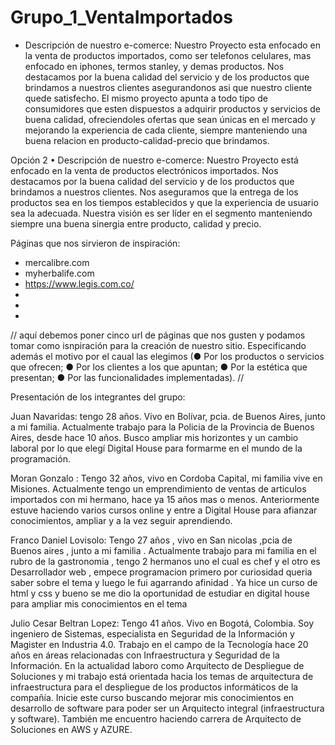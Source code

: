 # Grupo_1_VentaImportados
* Descripción de nuestro e-comerce:
Nuestro Proyecto esta enfocado en la venta de productos importados, como ser telefonos celulares, mas enfocado en iphones, termos stanley, y demas productos. Nos destacamos por la buena calidad del servicio y de los productos que brindamos a nuestros clientes asegurandonos asi que nuestro cliente quede satisfecho. 
El mismo proyecto apunta a todo tipo de consumidores que esten dispuestos a adquirir productos y servicios de buena calidad, ofreciendoles ofertas que sean únicas en el
mercado y mejorando la experiencia de cada cliente, siempre manteniendo una buena relacion en producto-calidad-precio que brindamos.

Opción 2
•	Descripción de nuestro e-comerce: Nuestro Proyecto está enfocado en la venta de productos electrónicos importados. Nos destacamos por la buena calidad del servicio y de los productos que brindamos a nuestros clientes. Nos aseguramos que la entrega de los productos sea en los tiempos establecidos y que la experiencia de usuario sea la adecuada. Nuestra visión es ser líder en el segmento manteniendo siempre una buena sinergia entre producto, calidad y precio. 


Páginas que nos sirvieron de inspiración: 
- mercalibre.com
- myherbalife.com
- https://www.legis.com.co/
-
-
-

// aquí debemos poner cinco url de páginas que nos gusten y podamos tomar como isnpiración para la creación de nuestro sitio. Especificando además el motivo por el caual las elegimos (● Por los productos o servicios que ofrecen; ● Por los clientes a los que apuntan; ● Por la estética que presentan; ● Por las funcionalidades implementadas). //

Presentación de los integrantes del grupo:

Juan Navaridas: tengo 28 años. Vivo en Bolívar, pcia. de Buenos Aires, junto a mi familia. Actualmente trabajo para la Policia de la Provincia de Buenos Aires, desde hace 10 años. Busco ampliar mis horizontes y un cambio laboral por lo que elegí Digital House para formarme en el mundo de la programación.  

Moran Gonzalo : Tengo 32 años, vivo en Cordoba Capital, mi familia vive en Misiones. Actualmente tengo un emprendimiento de ventas de articulos importados con mi hermano, hace ya 15 años mas o menos. Anteriormente estuve haciendo varios cursos online y entre a Digital House para afianzar conocimientos, ampliar y a la vez seguir aprendiendo.

Franco Daniel Lovisolo: Tengo 27 años , vivo en San nicolas ,pcia de Buenos aires , junto a mi familia . Actualmente trabajo para mi familia en el rubro de la gastronomia , tengo 2 hermanos uno el cual es chef y el otro es Desarrollador web , empece programacion primero por curiosidad queria saber sobre el tema y luego le fui agarrando afinidad .
Ya hice un curso de html y css y bueno se me dio la oportunidad de estudiar en digital house para ampliar mis conocimientos en el tema

Julio Cesar Beltran Lopez: Tengo 41 años. Vivo en Bogotá, Colombia. Soy ingeniero de Sistemas, especialista en Seguridad de la Información y Magister en Industria 4.0. Trabajo en el campo de la Tecnología hace 20 años en áreas relacionadas con Infraestructura y Seguridad de la Información. En la actualidad laboro como Arquitecto de Despliegue de Soluciones y mi trabajo está orientada hacia los temas de arquitectura de infraestructura para el despliegue de los productos informáticos de la compañía. Inicie este curso buscando mejorar mis conocimientos en desarrollo de software para poder ser un Arquitecto integral (infraestructura y software). También me encuentro haciendo carrera de Arquitecto de Soluciones en AWS y AZURE.
